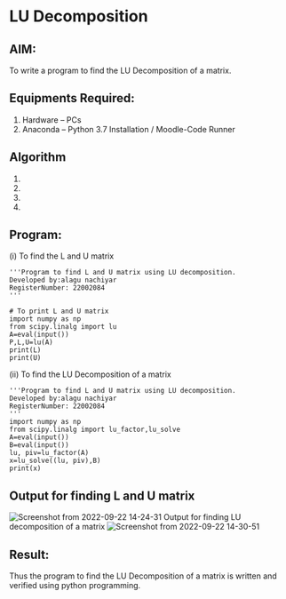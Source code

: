 # LU Decomposition 

## AIM:
To write a program to find the LU Decomposition of a matrix.

## Equipments Required:
1. Hardware – PCs
2. Anaconda – Python 3.7 Installation / Moodle-Code Runner

## Algorithm
1. 
2. 
3. 
4. 

## Program:
(i) To find the L and U matrix
```
'''Program to find L and U matrix using LU decomposition.
Developed by:alagu nachiyar 
RegisterNumber: 22002084
'''

# To print L and U matrix
import numpy as np
from scipy.linalg import lu
A=eval(input())
P,L,U=lu(A)
print(L)
print(U)

```
(ii) To find the LU Decomposition of a matrix
```
'''Program to find L and U matrix using LU decomposition.
Developed by:alagu nachiyar 
RegisterNumber: 22002084
'''
import numpy as np
from scipy.linalg import lu_factor,lu_solve
A=eval(input())
B=eval(input())
lu, piv=lu_factor(A)
x=lu_solve((lu, piv),B)
print(x)
```

## Output for finding  L and U matrix
![Screenshot from 2022-09-22 14-24-31](https://user-images.githubusercontent.com/113497340/191705156-9f253fa2-18e4-4d9f-a017-2756f4ebec98.png)
Output for finding LU decomposition of a matrix
![Screenshot from 2022-09-22 14-30-51](https://user-images.githubusercontent.com/113497340/191705296-6f00dfba-2874-41bd-9a55-9f7fd75b328a.png)



## Result:
Thus the program to find the LU Decomposition of a matrix is written and verified using python programming.

